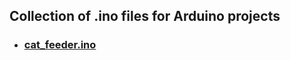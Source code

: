 ## Collection of .ino files for Arduino projects

- ### [cat_feeder.ino](https://github.com/loren-jiang/do-ino/blob/master/cat_feeder/cat_feeder.ino)
